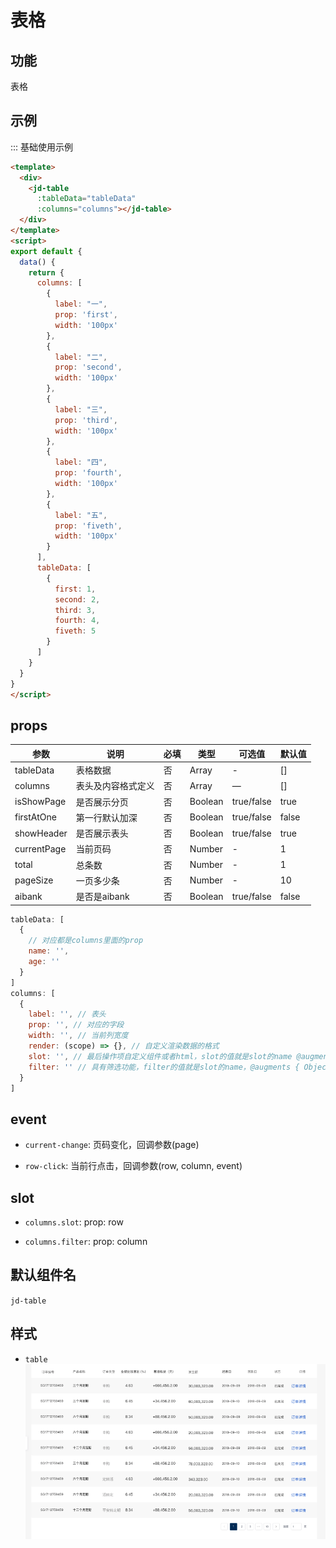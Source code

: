 # 表格

## 功能

表格

## 示例

::: 基础使用示例

```html
<template>
  <div>
    <jd-table
      :tableData="tableData"
      :columns="columns"></jd-table>
  </div>
</template>
<script>
export default {
  data() {
    return {
      columns: [
        {
          label: "一",
          prop: 'first',
          width: '100px'
        },
        {
          label: "二",
          prop: 'second',
          width: '100px'
        },
        {
          label: "三",
          prop: 'third',
          width: '100px'
        },
        {
          label: "四",
          prop: 'fourth',
          width: '100px'
        },
        {
          label: "五",
          prop: 'fiveth',
          width: '100px'
        }
      ],
      tableData: [
        {
          first: 1,
          second: 2,
          third: 3,
          fourth: 4,
          fiveth: 5
        }
      ]
    }
  }
}
</script>
```

## props

| 参数 | 说明 | 必填 | 类型 | 可选值 | 默认值 |
| --- | --- | --- | --- | --- | --- |
| tableData | 表格数据 | 否 | Array | - | [] |
| columns | 表头及内容格式定义 | 否 | Array | — | [] |
| isShowPage | 是否展示分页 | 否 | Boolean | true/false | true |
| firstAtOne | 第一行默认加深 | 否 | Boolean | true/false | false |
| showHeader | 是否展示表头 | 否 | Boolean | true/false | true |
| currentPage | 当前页码 | 否 | Number | - | 1 |
| total | 总条数 | 否 | Number | - | 1 |
| pageSize | 一页多少条 | 否 | Number | - | 10 |
| aibank | 是否是aibank | 否 | Boolean | true/false | false |

```js
tableData: [
  {
    // 对应都是columns里面的prop
    name: '',
    age: ''
  }
]
columns: [
  {
    label: '', // 表头
    prop: '', // 对应的字段
    width: '', // 当前列宽度
    render: (scope) => {}, // 自定义渲染数据的格式
    slot: '', // 最后操作项自定义组件或者html，slot的值就是slot的name @augments { Object } row 当前列的数据
    filter: '' // 具有筛选功能，filter的值就是slot的name，@augments { Object } slotProps 当前表头的数据参数
  }
]
```


## event

- `current-change`: 页码变化，回调参数(page)

- `row-click`: 当前行点击，回调参数(row, column, event)

## slot

- `columns.slot`: prop: row

- `columns.filter`: prop: column

## 默认组件名

`jd-table`

## 样式

- `table`
![table](./img/table.png)
